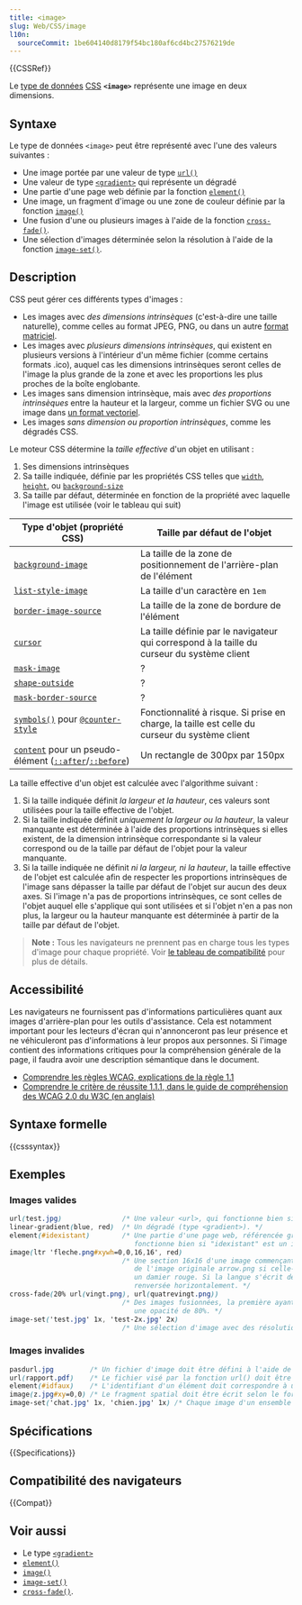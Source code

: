 ```yaml
---
title: <image>
slug: Web/CSS/image
l10n:
  sourceCommit: 1be604140d8179f54bc180af6cd4bc27576219de
---
```


{{CSSRef}}

Le [type de données](/fr/docs/Web/CSS/CSS_Types) [CSS](/fr/docs/Web/CSS) **`<image>`** représente une image en deux dimensions.

## Syntaxe

Le type de données `<image>` peut être représenté avec l'une des valeurs suivantes&nbsp;:

- Une image portée par une valeur de type [`url()`](/fr/docs/Web/CSS/url)
- Une valeur de type [`<gradient>`](/fr/docs/Web/CSS/gradient) qui représente un dégradé
- Une partie d'une page web définie par la fonction [`element()`](/fr/docs/Web/CSS/element)
- Une image, un fragment d'image ou une zone de couleur définie par la fonction [`image()`](/fr/docs/Web/CSS/image/image)
- Une fusion d'une ou plusieurs images à l'aide de la fonction [`cross-fade()`](/fr/docs/Web/CSS/cross-fade).
- Une sélection d'images déterminée selon la résolution à l'aide de la fonction [`image-set()`](/fr/docs/Web/CSS/image/image-set).

## Description

CSS peut gérer ces différents types d'images&nbsp;:

- Les images avec _des dimensions intrinsèques_ (c'est-à-dire une taille naturelle), comme celles au format JPEG, PNG, ou dans un autre [format matriciel](https://fr.wikipedia.org/wiki/Image_matricielle).
- Les images avec _plusieurs dimensions intrinsèques_, qui existent en plusieurs versions à l'intérieur d'un même fichier (comme certains formats .ico), auquel cas les dimensions intrinsèques seront celles de l'image la plus grande de la zone et avec les proportions les plus proches de la boîte englobante.
- Les images sans dimension intrinsèque, mais avec _des proportions intrinsèques_ entre la hauteur et la largeur, comme un fichier SVG ou une image dans [un format vectoriel](https://fr.wikipedia.org/wiki/Image_vectorielle).
- Les images _sans dimension ou proportion intrinsèques_, comme les dégradés CSS.

Le moteur CSS détermine la _taille effective_ d'un objet en utilisant&nbsp;:

1. Ses dimensions intrinsèques
2. Sa taille indiquée, définie par les propriétés CSS telles que [`width`](/fr/docs/Web/CSS/width), [`height`](/fr/docs/Web/CSS/height), ou [`background-size`](/fr/docs/Web/CSS/background-size)
3. Sa taille par défaut, déterminée en fonction de la propriété avec laquelle l'image est utilisée (voir le tableau qui suit)

| Type d'objet (propriété CSS)                                                                                                                 | Taille par défaut de l'objet                                                                  |
| -------------------------------------------------------------------------------------------------------------------------------------------- | --------------------------------------------------------------------------------------------- |
| [`background-image`](/fr/docs/Web/CSS/background-image)                                                                                      | La taille de la zone de positionnement de l'arrière-plan de l'élément                         |
| [`list-style-image`](/fr/docs/Web/CSS/list-style-image)                                                                                      | La taille d'un caractère en `1em`                                                             |
| [`border-image-source`](/fr/docs/Web/CSS/border-image-source)                                                                                | La taille de la zone de bordure de l'élément                                                  |
| [`cursor`](/fr/docs/Web/CSS/cursor)                                                                                                          | La taille définie par le navigateur qui correspond à la taille du curseur du système client   |
| [`mask-image`](/fr/docs/Web/CSS/mask-image)                                                                                                  | ?                                                                                             |
| [`shape-outside`](/fr/docs/Web/CSS/shape-outside)                                                                                            | ?                                                                                             |
| [`mask-border-source`](/fr/docs/Web/CSS/mask-border-source)                                                                                  | ?                                                                                             |
| [`symbols()`](/fr/docs/Web/CSS/symbols) pour [`@counter-style`](/fr/docs/Web/CSS/@counter-style)                                             | Fonctionnalité à risque. Si prise en charge, la taille est celle du curseur du système client |
| [`content`](/fr/docs/Web/CSS/content) pour un pseudo-élément ([`::after`](/fr/docs/Web/CSS/::after)/[`::before`](/fr/docs/Web/CSS/::before)) | Un rectangle de 300px par 150px                                                               |

La taille effective d'un objet est calculée avec l'algorithme suivant&nbsp;:

1. Si la taille indiquée définit _la largeur et la hauteur_, ces valeurs sont utilisées pour la taille effective de l'objet.
2. Si la taille indiquée définit _uniquement la largeur ou la hauteur_, la valeur manquante est déterminée à l'aide des proportions intrinsèques si elles existent, de la dimension intrinsèque correspondante si la valeur correspond ou de la taille par défaut de l'objet pour la valeur manquante.
3. Si la taille indiquée ne définit _ni la largeur, ni la hauteur_, la taille effective de l'objet est calculée afin de respecter les proportions intrinsèques de l'image sans dépasser la taille par défaut de l'objet sur aucun des deux axes. Si l'image n'a pas de proportions intrinsèques, ce sont celles de l'objet auquel elle s'applique qui sont utilisées et si l'objet n'en a pas non plus, la largeur ou la hauteur manquante est déterminée à partir de la taille par défaut de l'objet.

> **Note :** Tous les navigateurs ne prennent pas en charge tous les types d'image pour chaque propriété. Voir [le tableau de compatibilité](#compatibilité_des_navigateurs) pour plus de détails.

## Accessibilité

Les navigateurs ne fournissent pas d'informations particulières quant aux images d'arrière-plan pour les outils d'assistance. Cela est notamment important pour les lecteurs d'écran qui n'annonceront pas leur présence et ne véhiculeront pas d'informations à leur propos aux personnes. Si l'image contient des informations critiques pour la compréhension générale de la page, il faudra avoir une description sémantique dans le document.

- [Comprendre les règles WCAG, explications de la règle 1.1](/fr/docs/Web/Accessibility/Understanding_WCAG/Perceivable#règle_1.1_—_des_équivalents_textuels_doivent_être_fournis_pour_tout_contenu_non_textuel)
- [Comprendre le critère de réussite 1.1.1, dans le guide de compréhension des WCAG 2.0 du W3C (en anglais)](https://www.w3.org/TR/2016/NOTE-UNDERSTANDING-WCAG20-20161007/text-equiv-all.html)

## Syntaxe formelle

{{csssyntax}}

## Exemples

### Images valides

```css example-good
url(test.jpg)               /* Une valeur <url>, qui fonctionne bien si test.jpg est une image existante. */
linear-gradient(blue, red)  /* Un dégradé (type <gradient>). */
element(#idexistant)        /* Une partie d'une page web, référencée grâce à la fonction element(), qui
                               fonctionne bien si "idexistant" est un identifiant existant sur la page. */
image(ltr 'fleche.png#xywh=0,0,16,16', red)
                            /* Une section 16x16 d'une image commençant dans le coin supérieur gauche
                               de l'image originale arrow.png si celle-ci est prise en charge ou sinon
                               un damier rouge. Si la langue s'écrit de droit à gauche, l'image est
                               renversée horizontalement. */
cross-fade(20% url(vingt.png), url(quatrevingt.png))
                            /* Des images fusionnées, la première ayant une opacité à 20% et la seconde
                               une opacité de 80%. */
image-set('test.jpg' 1x, 'test-2x.jpg' 2x)
                            /* Une sélection d'image avec des résolutions différentes. */
```

### Images invalides

```css example-bad
pasdurl.jpg         /* Un fichier d'image doit être défini à l'aide de la fonction url(). */
url(rapport.pdf)    /* Le fichier visé par la fonction url() doit être une image. */
element(#idfaux)    /* L'identifiant d'un élément doit correspondre à un identifiant existant. */
image(z.jpg#xy=0,0) /* Le fragment spatial doit être écrit selon le format xywh=#,#,#,#. */
image-set('chat.jpg' 1x, 'chien.jpg' 1x) /* Chaque image d'un ensemble doit avoir une résolution différente. */
```

## Spécifications

{{Specifications}}

## Compatibilité des navigateurs

{{Compat}}

## Voir aussi

- Le type [`<gradient>`](/fr/docs/Web/CSS/gradient)
- [`element()`](/fr/docs/Web/CSS/element)
- [`image()`](/fr/docs/Web/CSS/image/image)
- [`image-set()`](/fr/docs/Web/CSS/image/image-set)
- [`cross-fade()`](/fr/docs/Web/CSS/cross-fade).
